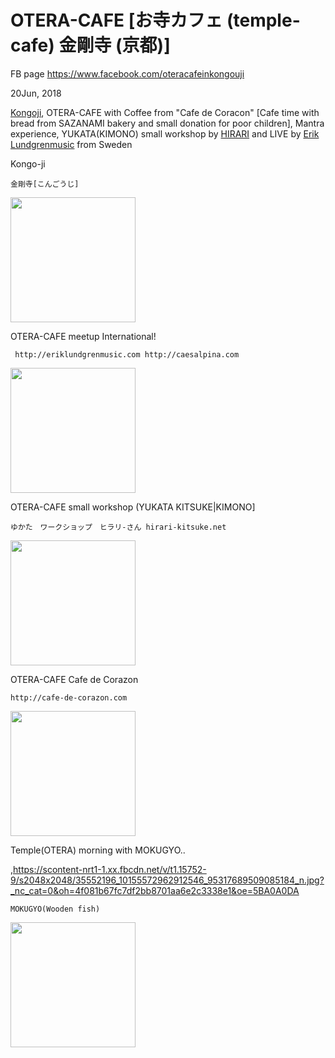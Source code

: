 # OTERA-CAFE [お寺カフェ (temple-cafe) 金剛寺 (京都)]

FB page
https://www.facebook.com/oteracafeinkongouji

20Jun, 2018

<a href="https://www.facebook.com/higashiyamakongouji/">Kongoji</a>, OTERA-CAFE with Coffee from "Cafe de Coracon" [Cafe time with bread from SAZANAMI bakery and small donation for poor children], Mantra experience, YUKATA(KIMONO) small workshop by <a href="http://http://hirari-kitsuke.net">HIRARI</a> and LIVE by <a href="http://eriklundgrenmusic.com">Erik Lundgrenmusic</a> from Sweden

Kongo-ji

    金剛寺[こんごうじ]

<img src="https://scontent-nrt1-1.xx.fbcdn.net/v/t1.15752-9/s2048x2048/35657199_10155572968247546_6196251139281780736_n.jpg?_nc_cat=0&oh=83141b00c292fde81980a91f3441ea16&oe=5BA78B7E" width="200" />

OTERA-CAFE meetup International!

     http://eriklundgrenmusic.com http://caesalpina.com 

<img src="https://scontent-nrt1-1.xx.fbcdn.net/v/t1.15752-9/s2048x2048/35758865_10155572968072546_3899012684728762368_n.jpg?_nc_cat=0&oh=4da10b29e8cb3a99688c44818a19d4bd&oe=5BAEEE3D" width="200" />

OTERA-CAFE small workshop (YUKATA KITSUKE|KIMONO] 

    ゆかた　ワークショップ　ヒラリ-さん hirari-kitsuke.net

<img src="https://scontent-nrt1-1.xx.fbcdn.net/v/t1.15752-9/s2048x2048/35736041_10155572967832546_7407614341194711040_n.jpg?_nc_cat=0&oh=cc99e1b49ae3c889df42ec7036ce2af9&oe=5BB56575" width="200" />

OTERA-CAFE Cafe de Corazon 

    http://cafe-de-corazon.com

<img src="https://scontent-nrt1-1.xx.fbcdn.net/v/t1.15752-9/s2048x2048/35634065_10155572967597546_1579157456381018112_n.jpg?_nc_cat=0&oh=2189b596c577253e64c3f3a8f55030b7&oe=5BA25BD5" width="200" />

Temple(OTERA) morning with MOKUGYO..

,https://scontent-nrt1-1.xx.fbcdn.net/v/t1.15752-9/s2048x2048/35552196_10155572962912546_95317689509085184_n.jpg?_nc_cat=0&oh=4f081b67fc7df2bb8701aa6e2c3338e1&oe=5BA0A0DA

    MOKUGYO(Wooden fish)

<img src="https://scontent-nrt1-1.xx.fbcdn.net/v/t1.15752-9/s2048x2048/35645310_10155572960522546_1815544411879112704_n.jpg?_nc_cat=0&oh=e153ba7ac73aaa0ceec276ffbf643afb&oe=5BAA5FEF" width="200" />
